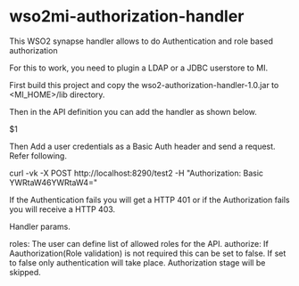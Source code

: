 # wso2mi-authorization-handler

This WSO2 synapse handler allows to do Authentication and role based authorization

For this to work, you need to plugin a LDAP or a JDBC userstore to MI. 

First build this project and copy the wso2-authorization-handler-1.0.jar to <MI_HOME>/lib directory.

Then in the API definition you can add the handler as shown below.

<?xml version="1.0" encoding="UTF-8"?>
<api xmlns="http://ws.apache.org/ns/synapse" name="test2" context="/test2" binds-to="default">
   <resource methods="POST" binds-to="default">
      <inSequence>
         <payloadFactory media-type="xml">
            <format>
               <soapenv:Envelope xmlns:soapenv="http://www.w3.org/2003/05/soap-envelope"
                                 xmlns:ns="http://www.viewstar.com/webservices/2002/11">
                  <soapenv:Header/>
                  <soapenv:Body>
                     <ns:placeOrder>
                        <ns:order>
                           <ns:symbol>$1</ns:symbol>
                        </ns:order>
                     </ns:placeOrder>
                  </soapenv:Body>
               </soapenv:Envelope>
            </format>
            <args>
               <arg evaluator="json" expression="$.code"/>
            </args>
         </payloadFactory>
         <respond/>
      </inSequence>
      <outSequence/>
      <faultSequence/>
   </resource>
   <handlers>
    <handler class="com.ycr.auth.handlers.AuthorizationHandler">
      <property name="roles" value="admin,test" />
      <property name="authorize" value="true" />
    </handler>
</handlers>
</api>

Then Add a user credentials as a Basic Auth header and send a request. Refer following.

curl -vk -X POST http://localhost:8290/test2 -H "Authorization: Basic YWRtaW46YWRtaW4="

If the Authentication fails you will get a HTTP 401 or if the Authorization fails you will receive a HTTP 403.

Handler params.

<handler class="com.ycr.auth.handlers.AuthorizationHandler">
      <property name="roles" value="admin,test" />
      <property name="authorize" value="true" />
</handler>

roles: The user can define list of allowed roles for the API.
authorize: If Aauthorization(Role validation) is not required this can be set to false. If set to false only authentication will take place. Authorization stage will be skipped. 
